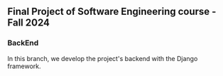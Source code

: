 ## Final Project of Software Engineering course - Fall 2024
### BackEnd
In this branch, we develop the project's backend with the Django framework.
